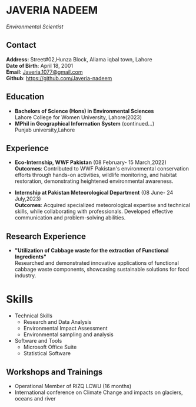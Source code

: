 # JAVERIA NADEEM
*Environmental Scientist*

## Contact
 **Address:** Street#02,Hunza Block, Allama iqbal town, Lahore<br>
 **Date of Birth**: April 18, 2001 <br>
 **Email**: Javeria.1077@gmail.com <br>
 **Github**: https://github.com/Javeria-nadeem

## Education
- **Bachelors of Science (Hons) in Environmental Sciences**<br>
    Lahore College for Women University, Lahore(2023)<br>
- **MPhil in Geographical Information System** (continued...)<br>
    Punjab university,Lahore
   

## Experience
 - **Eco-Internship, WWF Pakistan** (08 February- 15 March,2022)<br>
  **Outcomes**: Contributed to WWF Pakistan's environmental conservation efforts through hands-on activities, wildlife monitoring, and habitat restoration, demonstrating heightened environmental awareness.

  - **Internship at Pakistan Meteorological Department** (08 June- 24 July,2023)<br>
  **Outcomes**: Acquired specialized meteorological expertise and technical skills, while collaborating with professionals. Developed effective communication and problem-solving abilities.

## Research Experience
 - **\"Utilization of Cabbage waste for the extraction of Functional Ingredients\"**<br>
    Researched and demonstrated innovative applications of functional cabbage waste components, showcasing sustainable solutions for food industry.

# Skills
  - Technical Skills<br>
       - Research and Data Analysis
       - Environmental Impact Assessment
       - Environmental sampling and analysis<br>
  - Software and Tools
      - Microsoft Office Suite
      - Statistical Software
      
  ## Workshops and Trainings
   -  Operational Member of RIZQ LCWU (16 months)
   -  International conference on Climate Change and impacts on glaciers, oceans and river


```python

```
